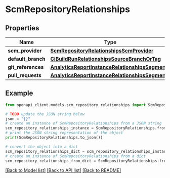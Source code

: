 # ScmRepositoryRelationships


## Properties

Name | Type | Description | Notes
------------ | ------------- | ------------- | -------------
**scm_provider** | [**ScmRepositoryRelationshipsScmProvider**](ScmRepositoryRelationshipsScmProvider.md) |  | [optional] 
**default_branch** | [**CiBuildRunRelationshipsSourceBranchOrTag**](CiBuildRunRelationshipsSourceBranchOrTag.md) |  | [optional] 
**git_references** | [**AnalyticsReportInstanceRelationshipsSegments**](AnalyticsReportInstanceRelationshipsSegments.md) |  | [optional] 
**pull_requests** | [**AnalyticsReportInstanceRelationshipsSegments**](AnalyticsReportInstanceRelationshipsSegments.md) |  | [optional] 

## Example

```python
from openapi_client.models.scm_repository_relationships import ScmRepositoryRelationships

# TODO update the JSON string below
json = "{}"
# create an instance of ScmRepositoryRelationships from a JSON string
scm_repository_relationships_instance = ScmRepositoryRelationships.from_json(json)
# print the JSON string representation of the object
print(ScmRepositoryRelationships.to_json())

# convert the object into a dict
scm_repository_relationships_dict = scm_repository_relationships_instance.to_dict()
# create an instance of ScmRepositoryRelationships from a dict
scm_repository_relationships_from_dict = ScmRepositoryRelationships.from_dict(scm_repository_relationships_dict)
```
[[Back to Model list]](../README.md#documentation-for-models) [[Back to API list]](../README.md#documentation-for-api-endpoints) [[Back to README]](../README.md)



